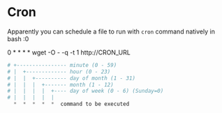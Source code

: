 # Cron

Apparently you can schedule a file to run with `cron`  command natively in bash :0 

0 * * * * wget -O - -q -t 1 http://CRON_URL

```php
# +---------------- minute (0 - 59)
# |  +------------- hour (0 - 23)
# |  |  +---------- day of month (1 - 31)
# |  |  |  +------- month (1 - 12)
# |  |  |  |  +---- day of week (0 - 6) (Sunday=0)
# |  |  |  |  |
  *  *  *  *  *  command to be executed
```